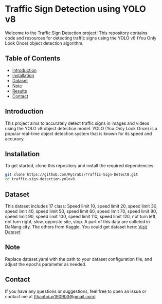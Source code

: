 # Traffic Sign Detection using YOLO v8

Welcome to the Traffic Sign Detection project! This repository contains code and resources for detecting traffic signs using the YOLO v8 (You Only Look Once) object detection algorithm.

## Table of Contents

- [Introduction](#introduction)
- [Installation](#installation)
- [Dataset](#dataset)
- [Note](#note)
- [Results](#results)
- [Contact](#contact)

## Introduction

This project aims to accurately detect traffic signs in images and videos using the YOLO v8 object detection model. YOLO (You Only Look Once) is a popular real-time object detection system that is known for its speed and accuracy.

## Installation

To get started, clone this repository and install the required dependencies:

```bash
git clone https://github.com/MyCrabs/Traffic-Sign-Detect8.git
cd traffic-sign-detection-yolov8
```
## Dataset

This dataset includes 17 class: Speed limit 10, speed limit 20, speed limit 30, speed limit 40, speed limit 50, speed limit  60, speed limit 70, speed limit 80, speed limit 90, speed limit 100, speed limit 110, speed limit 120, not turn left, not turn right, slow, opposite site, stop. A part of this data are colleted in DaNang city. The others from Kaggle. You could get dataset here: [Visit Dataset](https://www.kaggle.com/datasets/thanhduy190903/data-pbl-last)

## Note
Replace dataset.yaml with the path to your dataset configuration file, and adjust the epochs parameter as needed.

## Contact
If you have any questions or suggestions, feel free to open an issue or contact me at [thanhduy190903@gmail.com]


